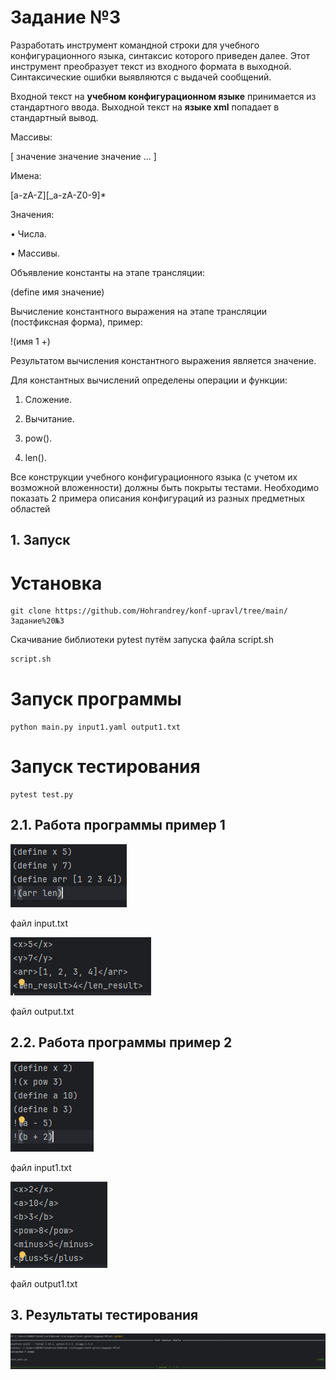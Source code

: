 # Задание №3

  Разработать инструмент командной строки для учебного конфигурационного
языка, синтаксис которого приведен далее. Этот инструмент преобразует текст из
входного формата в выходной. Синтаксические ошибки выявляются с выдачей
сообщений.

  Входной текст на **учебном конфигурационном языке** принимается из
стандартного ввода. Выходной текст на **языке xml** попадает в стандартный вывод.
  
  Массивы:

[ значение значение значение ... ]

  Имена:

[a-zA-Z][_a-zA-Z0-9]*

  Значения:

• Числа.

• Массивы.

  Объявление константы на этапе трансляции:

(define имя значение)

  Вычисление константного выражения на этапе трансляции (постфиксная
форма), пример:

!(имя 1 +)
 
  Результатом вычисления константного выражения является значение.
  
  Для константных вычислений определены операции и функции:

1. Сложение.

2. Вычитание.

3. pow().

4. len().

  Все конструкции учебного конфигурационного языка (с учетом их
возможной вложенности) должны быть покрыты тестами. Необходимо показать 2
примера описания конфигураций из разных предметных областей

## 1. Запуск
# Установка
```
git clone https://github.com/Hohrandrey/konf-upravl/tree/main/Задание%20№3
```
Скачивание библиотеки pytest путём запуска файла script.sh
```Bash
script.sh
```

# Запуск программы
```shell
python main.py input1.yaml output1.txt
```
# Запуск тестирования
```shell
pytest test.py
```
## 2.1. Работа программы пример 1
![input](https://github.com/Hohrandrey/konf-upravl/blob/main/Задание%20№3/screens/Пример-input.png)

файл input.txt


![output](https://github.com/Hohrandrey/konf-upravl/blob/main/Задание%20№3/screens/Пример-output.png)

файл output.txt

## 2.2. Работа программы пример 2
![input1](https://github.com/Hohrandrey/konf-upravl/blob/main/Задание%20№3/screens/Пример-input1.png)

файл input1.txt


![output1](https://github.com/Hohrandrey/konf-upravl/blob/main/Задание%20№3/screens/Пример-output1.png)

файл output1.txt

## 3. Результаты тестирования
![test](https://github.com/Hohrandrey/konf-upravl/blob/main/Задание%20№3/screens/tests.png)
